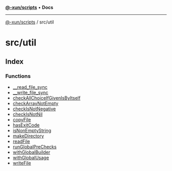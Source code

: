 [**@-xun/scripts**](../../README.md) • **Docs**

***

[@-xun/scripts](../../README.md) / src/util

# src/util

## Index

### Functions

- [\_\_read\_file\_sync](functions/read_file_sync.md)
- [\_\_write\_file\_sync](functions/write_file_sync.md)
- [checkAllChoiceIfGivenIsByItself](functions/checkAllChoiceIfGivenIsByItself.md)
- [checkArrayNotEmpty](functions/checkArrayNotEmpty.md)
- [checkIsNotNegative](functions/checkIsNotNegative.md)
- [checkIsNotNil](functions/checkIsNotNil.md)
- [copyFile](functions/copyFile.md)
- [hasExitCode](functions/hasExitCode.md)
- [isNonEmptyString](functions/isNonEmptyString.md)
- [makeDirectory](functions/makeDirectory.md)
- [readFile](functions/readFile.md)
- [runGlobalPreChecks](functions/runGlobalPreChecks.md)
- [withGlobalBuilder](functions/withGlobalBuilder.md)
- [withGlobalUsage](functions/withGlobalUsage.md)
- [writeFile](functions/writeFile.md)
